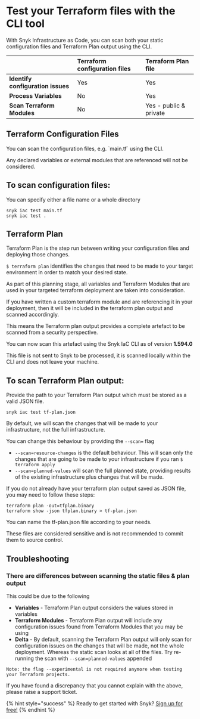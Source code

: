 # Test your Terraform files with the CLI tool

With Snyk Infrastructure as Code, you can scan both your static configuration files and Terraform Plan output using the CLI.

|  | **Terraform configuration files** | **Terraform Plan file** |
| :--- | :--- | :--- |
| **Identify configuration issues** | Yes | Yes |
| **Process Variables** | No | Yes |
| **Scan Terraform Modules** | No | Yes - public & private |

## Terraform Configuration Files

You can scan the configuration files, e.g. \`main.tf\` using the CLI.

Any declared variables or external modules that are referenced will not be considered.

## To scan configuration files:

You can specify either a file name or a whole directory

```text
snyk iac test main.tf
snyk iac test .
```

## Terraform Plan

Terraform Plan is the step run between writing your configuration files and deploying those changes.

`$ terraform plan` identifies the changes that need to be made to your target environment in order to match your desired state.

As part of this planning stage, all variables and Terraform Modules that are used in your targeted terraform deployment are taken into consideration.

If you have written a custom terraform module and are referencing it in your deployment, then it will be included in the terraform plan output and scanned accordingly.

This means the Terraform plan output provides a complete artefact to be scanned from a security perspective.

You can now scan this artefact using the Snyk IaC CLI as of version **1.594.0**

This file is not sent to Snyk to be processed, it is scanned locally within the CLI and does not leave your machine.

## To scan Terraform Plan output:

Provide the path to your Terraform Plan output which must be stored as a valid JSON file.

```text
snyk iac test tf-plan.json
```

By default, we will scan the changes that will be made to your infrastructure, not the full infrastructure.

You can change this behaviour by providing the `--scan=` flag

* `--scan=resource-changes` is the default behaviour. This will scan only the changes that are going to be made to your infrastructure if you ran `$ terraform apply`
* `--scan=planned-values` will scan the full planned state, providing results of the existing infrastructure plus changes that will be made. 

If you do not already have your terraform plan output saved as JSON file, you may need to follow these steps:

```text
terraform plan -out=tfplan.binary
terraform show -json tfplan.binary > tf-plan.json
```

You can name the tf-plan.json file according to your needs.

These files are considered sensitive and is not recommended to commit them to source control.

## Troubleshooting

### There are differences between scanning the static files & plan output

This could be due to the following

* **Variables** - Terraform Plan output considers the values stored in variables
* **Terraform Modules** - Terraform Plan output will include any configuration issues found from Terraform Modules that you may be using
* **Delta** - By default, scanning the Terraform Plan output will only scan for configuration issues on the changes that will be made, not the whole deployment. Whereas the static scan looks at all of the files. Try re-running the scan with `--scan=planned-values` appended

```text
Note: the flag --experimental is not required anymore when testing your Terraform projects.
```

If you have found a discrepancy that you cannot explain with the above, please raise a support ticket.

{% hint style="success" %}
Ready to get started with Snyk? [Sign up for free!](https://snyk.io/login?cta=sign-up&loc=footer&page=support_docs_page/)
{% endhint %}

